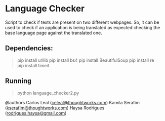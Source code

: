 # Language Checker
Script to check if texts are present on two different webpages. So, it can be used to check if an application is being translated as expected checking the base language page against the translated one.

## Dependencies:
> pip install urllib
> pip install bs4
> pip install BeautifulSoup
> pip install re
> pip install timeit

## Running
> python language_checker2.py <url1> <url2>

@authors
Carlos Leal (celeal@thoughtworks.com)
Kamila Serafim (kserafim@thoughtworks.com)
Haysa Rodrigues (rodrigues.haysa@gmail.com)
